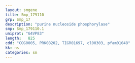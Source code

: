 ```yaml
---
layout: smgene
title: Smp_179110
grp: Smp_17
description: "purine nucleoside phosphorylase"
smp: Smp_179110.1
uniprot: "G4VP83"
length:   825
cdd: "COG0005, PRK08202, TIGR01697, cl00303, pfam01048"
kk: ns
categories: sm
---
```

